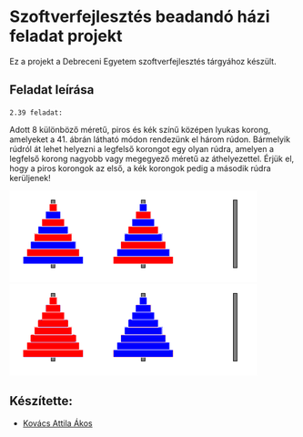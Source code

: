 
# Szoftverfejlesztés beadandó házi feladat projekt

Ez a projekt a Debreceni Egyetem szoftverfejlesztés tárgyához készült.


## Feladat leírása

`2.39 feladat: `

Adott 8 különböző méretű, piros és kék színű középen lyukas korong, amelyeket a 41. ábrán látható módon rendezünk el három rúdon. Bármelyik rúdról
át lehet helyezni a legfelső korongot egy olyan rúdra, amelyen a legfelső korong nagyobb vagy megegyező méretű az áthelyezettel. Érjük el, hogy a piros 
korongok az első, a kék korongok pedig a második rúdra kerüljenek!



![41.abra](src/main/resources/images/startStatus.png)  ![vegallapot](src/main/resources/images/resStatus.png)


## Készítette:

- [Kovács Attila Ákos](https://github.com/kvcsttl)

